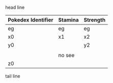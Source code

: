 head line

|Pokedex Identifier|Stamina|Strength|
|------------------|-------|--------|
|eg|eg|eg|
|x0|x1|x2|
|y0||y2|
||||
||no see||
|z0|||

tail line
